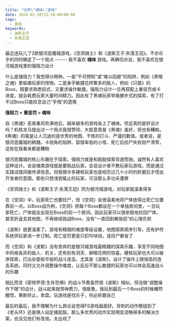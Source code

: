 ```yaml
---
title: "讨厌\"魂味\"游戏"
date: 2024-02-28T15:10:40+08:00
tags:
  - 游戏
keywords:
  - 波斯王子
  - 失落王冠
---
```


最近连玩儿了2款银河恶魔城游戏，《空洞骑士》和《波斯王子:失落王冠》。不亦乐乎的同时确定了一个观点 ------ 我不喜欢 **魂味** 游戏。再确切点说，我不喜欢在银河城游戏里的强阻力设计

什么是强阻力？我觉得分两种。一是“不可预知”或“难以回避”的陷阱，例如《黑暗之魂》里偷袭玩家的怪物。二是身手敏捷花样繁多的敌人，例如《只狼》的Boss，既要求熟悉招式，又要求操作敏捷。强阻力设计一旦再搭配上重惩罚或卡进度，就会耗费玩家大量时间精力。因此有了黑魂玩家举盾挪步式的探索，有了打不过Boss只能叹息自己“手残”的遗憾

**强阻力 + 重惩罚 = 魂味**

自《黑魂》恶臭春风吹满地后，越来越多的游戏染上了魂味。但这真的是好设计吗？机核龙马提出过一个观点我很赞同，大抵意思是《黑魂》虽好，但也有糟粕。《黑魂》的瑜是让人沉迷的是优秀的地图、干练的打斗、严谨的数值。或者说，是银河恶魔城的精髓。卡视角的陷阱、容错率低的小怪、死亡后捡尸失败财产清零，这些在我看来都是糟粕

银河恶魔城的核心乐趣在于探索，强阻力就是和鼓励探索背道而驰。诚然有人喜欢这种设计。会说魂类游戏就是要挑战玩家。会说设计者不教玩家玩游戏，而是通过实践试错间接传递信息。但我猜许多硬核玩家也是经历过几十小时的折磨后才悟出开发者的意图。那些只想浅尝辄止的玩家，可没那么多功夫遭罪

《空洞骑士》和《波斯王子:失落王冠》同为银河城游戏，对玩家就温柔得多

在《空洞》中，玩家死亡也要捡尸，但《空洞》会很温柔地将尸体放得比死亡位置靠前一点。以Boss战为例，《空洞》把每个Boss都设在一个单独房间里，一旦玩家死亡，尸体就会出现在Boss的前一个房间。因此玩家可以很安稳地捡回尸体，甚至折返去其他图，不再继续挑战Boss，没有“一夜回到解放前”的心理负担

《波斯》就更温柔了。游戏有精细的难度等级设置，地图探索顺序引导，还有护符系统供玩家进一步订制。死亡惩罚更是只扣10块钱，连捡尸都省了

而《空洞》和《波斯》没有舍弃的是银河城游戏最精髓的探索乐趣，享受不同地图中风格各异的敌人、机关，还有别有洞天、柳暗花明的惊喜。硬核玩家也大可以破序探索，打出杂耍般华丽的战斗连击。尤其是《波斯》，设计了操作上限很高的连击系统，同时又允许调整操作难度，让反应不那么敏捷的玩家也可以体会高速战斗的乐趣

相比而言《密特罗德:生存恐惧》的战斗节奏虽然很《波斯》相似，但没做“调整操作下限”的设计，战斗起来就劳神费力，很疲惫。我玩到最后一个Boss的时候幡然醒悟，果断终止，卖盘。玩游戏是找乐子，何必折磨自己

最后的最后，我不理解为什么舆论会觉得FS游戏画面好。背刺的动作模组到了《老头环》还是俩人站定捅屁股。那么多优秀的动作实现明显流畅得多的解决方案，也没见他们有改进。太出戏了
